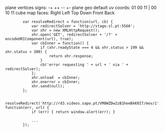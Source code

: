 plane vertices signs: -+ ++ -- +-
plane geo default uv coords: 01 00 11 | 00 10 11
cube map faces:   Right Left  Top
                  Down  Front Back
                  
                  
                  
            var resolveRedirect = function(url, cb) {
                var redirectSolver = 'http://stage.sl.pt:5566';
                var xhr = new XMLHttpRequest();
                xhr.open('GET', redirectSolver + '/?' + encodeURIComponent(url), true);
                var cbInner = function() {
                    if (xhr.readyState === 4 && xhr.status > 199 && xhr.status < 300) {
                        return xhr.response;
                    }
                    cb('error requesting ' + url + ' via ' + redirectSolver);
                };
                xhr.onload  = cbInner;
                xhr.onerror = cbInner;
                xhr.send(null);
            };

            resolveRedirect('http://rd3.videos.sapo.pt/VM8WZDw2zB1heeBkK0I7/mov/1', function(err, url) {
                if (err) { return window.alert(err); }
                
                ...
            });